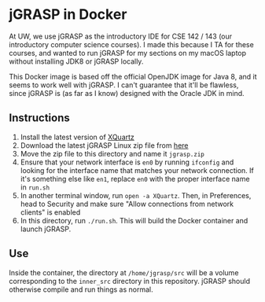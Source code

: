 # jGRASP in Docker

At UW, we use jGRASP as the introductory IDE for CSE 142 / 143 (our introductory computer science courses).
I made this because I TA for these courses, and wanted to run jGRASP for my sections on my macOS laptop without installing JDK8 or jGRASP locally.

This Docker image is based off the official OpenJDK image for Java 8, and it seems to work well with jGRASP. I can't guarantee that it'll be flawless, since jGRASP is (as far as I know) designed with the Oracle JDK in mind.

## Instructions

  1. Install the latest version of [XQuartz](https://www.xquartz.org/)
  2. Download the latest jGRASP Linux zip file from [here](http://spider.eng.auburn.edu/user-cgi/grasp/grasp.pl?;dl=download_jgrasp.html)
  3. Move the zip file to this directory and name it `jgrasp.zip`
  4. Ensure that your network interface is `en0` by running `ifconfig` and looking for the interface name that matches your network connection. If it's something else like `en1`, replace `en0` with the proper interface name in `run.sh`
  5. In another terminal window, run `open -a XQuartz`. Then, in Preferences, head to Security and make sure "Allow connections from network clients" is enabled
  6. In this directory, run `./run.sh`. This will build the Docker container and launch jGRASP.

## Use

Inside the container, the directory at `/home/jgrasp/src` will be a volume corresponding to the `inner_src` directory in this repository. jGRASP should otherwise compile and run things as normal.
